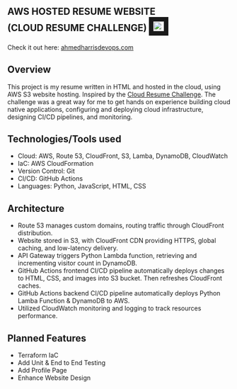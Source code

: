 ## **AWS HOSTED RESUME WEBSITE <br> (CLOUD RESUME CHALLENGE)** <samp><img src="frontend/images/cloud1.ico" width="24" height="22" border="10"/></samp>


Check it out here: [ahmedharrisdevops.com](https://ahmedharrisdevops.com) 


## **Overview**
This project is my resume written in HTML and hosted in the cloud, using AWS S3 website hosting. Inspired by the [Cloud Resume Challenge](https://cloudresumechallenge.dev/docs/the-challenge/aws/). The challenge was a great way for me to get hands on experience building cloud native applications, configuring and deploying cloud infrastructure, designing CI/CD pipelines, and monitoring.



## **Technologies/Tools used**
* Cloud: AWS, Route 53, CloudFront, S3, Lamba, DynamoDB, CloudWatch
* IaC: AWS CloudFormation
* Version Control: Git
* CI/CD: GitHub Actions
* Languages: Python, JavaScript, HTML, CSS 



## **Architecture** 
* Route 53 manages custom domains, routing traffic through CloudFront distribution.
* Website stored in S3, with CloudFront CDN providing HTTPS, global caching, and low-latency delivery.
* API Gateway triggers Python Lambda function, retrieving and incrementing visitor count in DynamoDB.
* GitHub Actions frontend CI/CD pipeline automatically deploys changes to HTML, CSS, and images into S3 bucket. Then refreshes CloudFront caches.
* GitHub Actions backend CI/CD pipeline automatically deploys Python Lamba Function & DynamoDB to AWS.
* Utilized CloudWatch monitoring and logging to track resources performance.



## **Planned Features**
* Terraform IaC
* Add Unit & End to End Testing 
* Add Profile Page
* Enhance Website Design


